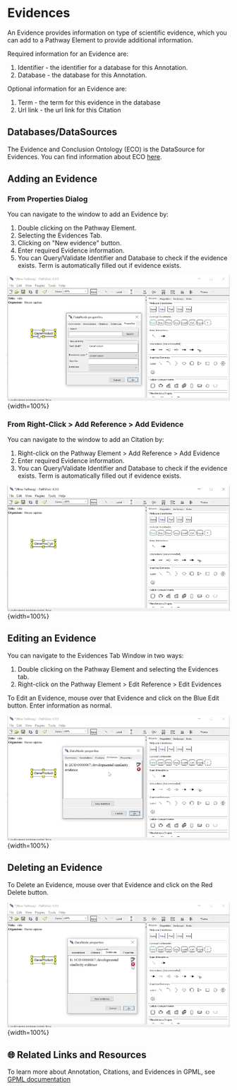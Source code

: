 


# Evidences

An Evidence provides information on type of scientific evidence, which you can add to a Pathway Element to provide additional information. 

Required information for an Evidence are:

1. Identifier - the identifier for a database for this Annotation.  
2. Database - the database for this Annotation. 

Optional information for an Evidence are: 

1. Term - the term for this evidence in the database
2. Url link - the url link for this Citation

## Databases/DataSources 

The Evidence and Conclusion Ontology (ECO) is the DataSource for Evidences. You can find information about ECO [here](https://www.evidenceontology.org/ ).


## Adding an Evidence

### From Properties Dialog

You can navigate to the window to add an Evidence by: 

1. Double clicking on the Pathway Element.
2. Selecting the Evidences Tab.
3. Clicking on "New evidence" button.
4. Enter required Evidence information.
5. You can Query/Validate Identifier and Database to check if the evidence exists. Term is automatically filled out if evidence exists. 

![](images/gifs/add_evidence_1.gif){width=100%}

### From Right-Click > Add Reference > Add Evidence

You can navigate to the window to add an Citation by: 

1. Right-click on the Pathway Element > Add Reference > Add Evidence
2. Enter required Evidence information.
3. You can Query/Validate Identifier and Database to check if the evidence exists. Term is automatically filled out if evidence exists. 

![](images/gifs/add_evidence_2.gif){width=100%}
## Editing an Evidence

You can navigate to the Evidences Tab Window in two ways: 

1. Double clicking on the Pathway Element and selecting the Evidences tab.
2. Right-click on the Pathway Element > Edit Reference > Edit Evidences

To Edit an Evidence, mouse over that Evidence and click on the Blue Edit button. Enter information as normal. 

![](images/gifs/edit_evidence.gif){width=100%}

## Deleting an Evidence

To Delete an Evidence, mouse over that Evidence and click on the Red Delete button.

![](images/gifs/delete_evidence.gif){width=100%}


## 🌐 Related Links and Resources
To learn more about Annotation, Citations, and Evidences in GPML, see [GPML documentation](https://pathvisio.org/documentation/Whats-New-GPML2021.html#streamlined-annotations-citations-and-evidences)





